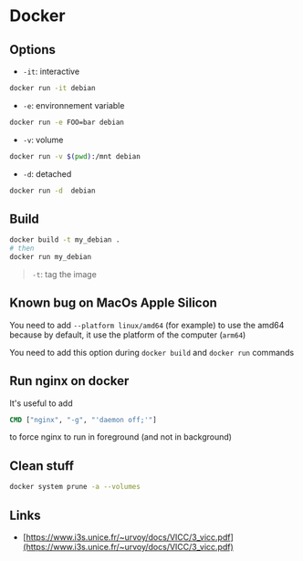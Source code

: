# Docker

## Options

- `-it`: interactive

```sh
docker run -it debian
```

- `-e`: environnement variable

```sh
docker run -e FOO=bar debian
```

- `-v`: volume

```sh
docker run -v $(pwd):/mnt debian
```

- `-d`: detached

```sh
docker run -d  debian
```

## Build

```sh
docker build -t my_debian .
# then
docker run my_debian
```

> `-t`: tag the image

## Known bug on MacOs Apple Silicon

You need to add `--platform linux/amd64` (for example) to use the amd64 because by default, it use the platform of the computer (`arm64`)

You need to add this option during `docker build` and `docker run` commands

## Run nginx on docker

It's useful to add

```dockerfile
CMD ["nginx", "-g", "'daemon off;'"]
```

to force nginx to run in foreground (and not in background)

## Clean stuff

```sh
docker system prune -a --volumes
```

## Links

- [https://www.i3s.unice.fr/~urvoy/docs/VICC/3_vicc.pdf](https://www.i3s.unice.fr/~urvoy/docs/VICC/3_vicc.pdf)
